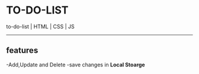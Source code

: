 # TO-DO-LIST
to-do-list | HTML | CSS | JS 

---

## features
-Add,Update and Delete
-save changes in **Local Stoarge**
